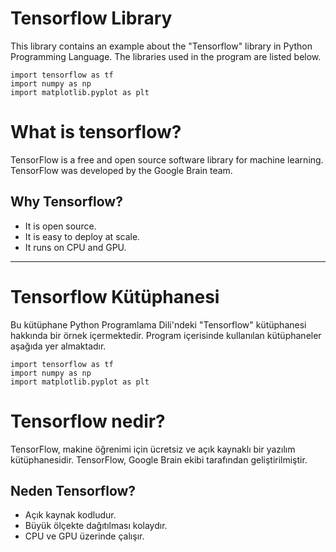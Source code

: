 # Tensorflow Library
This library contains an example about the "Tensorflow" library in Python Programming Language. The libraries used in the program are listed below. 
``` 
import tensorflow as tf
import numpy as np
import matplotlib.pyplot as plt
```
#  What is tensorflow?
TensorFlow is a free and open source software library for machine learning. TensorFlow was developed by the Google Brain team.
## Why Tensorflow?
- It is open source.
- It is easy to deploy at scale.
- It runs on CPU and GPU.
------------
# Tensorflow Kütüphanesi
Bu kütüphane Python Programlama Dili'ndeki "Tensorflow" kütüphanesi hakkında bir örnek içermektedir. Program içerisinde kullanılan kütüphaneler aşağıda yer almaktadır.
``` 
import tensorflow as tf
import numpy as np
import matplotlib.pyplot as plt
```
# Tensorflow nedir?
TensorFlow, makine öğrenimi için ücretsiz ve açık kaynaklı bir yazılım kütüphanesidir. TensorFlow, Google Brain ekibi tarafından geliştirilmiştir.
## Neden Tensorflow?
- Açık kaynak kodludur.
- Büyük ölçekte dağıtılması kolaydır.
- CPU ve GPU üzerinde çalışır.
